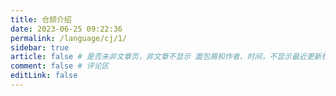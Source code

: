 ```yaml
---
title: 仓颉介绍
date: 2023-06-25 09:22:36
permalink: /language/cj/1/
sidebar: true
article: false # 是否未非文章页，非文章不显示 面包屑和作者、时间，不显示最近更新栏，不会参与到最近更新文章的数据计算中
comment: false # 评论区
editLink: false
---
```



